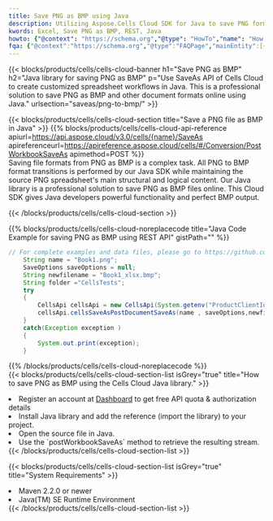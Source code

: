 ```yaml
---
title: Save PNG as BMP using Java 
description: Utilizing Aspose.Cells Cloud SDK for Java to save PNG format file as BMP format file. 
kwords: Excel, Save PNG as BMP, REST, Java
howto: {"@context": "https://schema.org","@type": "HowTo","name": "How to save PNG as BMP using the Cells Cloud Java library.","description": "How to save PNG as BMP using the Cells Cloud Java library.","image": {"@type": "ImageObject"},"url": "/java/saveas/png-to-bmp/","step": [{ "@type": "HowToStep","name": "How to save PNG as BMP using the Cells Cloud Java library. step 1", "image": {"@type": "ImageObject",},"url": "/java/saveas/png-to-bmp/","text": "Register an account at <a href='https://dashboard.aspose.cloud/'>Dashboard</a> to get free API quota & authorization details",},{ "@type": "HowToStep","name": "How to save PNG as BMP using the Cells Cloud Java library. step 1", "image": {"@type": "ImageObject",},"url": "/java/saveas/png-to-bmp/","text": "Install Java library and add the reference (import the library) to your project.",},{ "@type": "HowToStep","name": "How to save PNG as BMP using the Cells Cloud Java library. step 1", "image": {"@type": "ImageObject",},"url": "/java/saveas/png-to-bmp/","text": "Open the source file in Java.",},{ "@type": "HowToStep","name": "How to save PNG as BMP using the Cells Cloud Java library. step 1", "image": {"@type": "ImageObject",},"url": "/java/saveas/png-to-bmp/","text": "Use the `postWorkbookSaveAs` method to retrieve the resulting stream.",}, ],"supply": {"@type": "HowToSupply","name": "document"},"tool": [{"@type": "HowToTool","name": "IntelliJ IDEA, Visual Studio Code, Eclipse"},{"@type": "HowToTool","name": "Aspose Cells"}],"totalTime": "PT6M"}
fqa: {"@context":"https://schema.org","@type":"FAQPage","mainEntity":[{"@type":"Question","name":"Why save file as other formats file in C# using REST API?","acceptedAnswer":{"@type":"Answer","text":"Documents are encoded in many ways, and some files may be incompatible with the software you use. To open and read such files, just save them as appropriate file formats.<br/><ol><li>Install .NET SDK and add the reference (import the library) to your project.</li><li>Open the source file in C# using REST API.</li><li>Call the PostWorkbookSaveAsRequest() method, passing an output filename with required extension.</li><li>Get the result of save as a separate file.</li></ol>"}},{"@type":"Question","name":"What file formats can I save as with your C# library?","acceptedAnswer":{"@type":"Answer","text":"We support a variety of file formats for conversion using .NET library, including XLSX, Excel, xls , PDF, CSV, HTML, Markdown, XML, PNG, JPG, TIFF, Json, TXT and many more."}},{"@type":"Question","name":"What is the maximum allowed file size for conversion using this .NET library?","acceptedAnswer":{"@type":"Answer","text":"There are no file size limits for format conversions using .NET library."}}]}
---
```



{{< blocks/products/cells/cells-cloud-banner h1="Save PNG as BMP" h2="Java library for saving PNG as BMP" p="Use SaveAs API of Cells Cloud to create customized spreadsheet workflows in Java. This is a professional solution to save PNG as BMP and other document formats online using Java." urlsection="saveas/png-to-bmp/" >}}

{{< blocks/products/cells/cells-cloud-section  title="Save a PNG file as BMP in Java" >}}
{{% blocks/products/cells/cells-cloud-api-reference  apiurl=https://api.aspose.cloud/v3.0/cells/{name}/SaveAs  apireferenceurl=https://apireference.aspose.cloud/cells/#/Conversion/PostWorkbookSaveAs  apimethod=POST %}}
<br/>
Saving file formats from PNG as BMP is a complex task. All PNG to BMP format transitions is performed by our Java SDK while maintaining the source PNG spreadsheet's main structural and logical content. Our Java library is a professional solution to save PNG as BMP files online. This Cloud SDK gives Java developers powerful functionality and perfect BMP output.

{{< /blocks/products/cells/cells-cloud-section >}}

{{% blocks/products/cells/cells-cloud-noreplacecode title="Java Code Example for saving PNG as BMP using REST API" gistPath="" %}}
  
```java
// For complete examples and data files, please go to https://github.com/aspose-cells-cloud/aspose-cells-cloud-java/
    String name = "Book1.png";
    SaveOptions saveOptions = null;
    String newfilename = "Book1_xlsx.bmp";
    String folder ="CellsTests";
    try 
    {
        CellsApi cellsApi = new CellsApi(System.getenv("ProductClientId"), System.getenv("ProductClientSecret"));
        cellsApi.cellsSaveAsPostDocumentSaveAs(name , saveOptions,newfilename,false,false,folder,null,null,null,true);                       
    }
    catch(Exception exception )
    {
        System.out.print(exception);
    }
```
  
{{% /blocks/products/cells/cells-cloud-noreplacecode  %}}
<br/>
{{< blocks/products/cells/cells-cloud-section-list isGrey="true"  title="How to save PNG as BMP using the Cells Cloud Java library." >}}
<li>Register an account at <a href="https://dashboard.aspose.cloud/">Dashboard</a> to get free API quota & authorization details</li>
<li>Install Java library and add the reference (import the library) to your project.</li>
<li>Open the source file in Java.</li>
<li>Use the `postWorkbookSaveAs` method to retrieve the resulting stream.</li>
{{< /blocks/products/cells/cells-cloud-section-list >}}

{{< blocks/products/cells/cells-cloud-section-list isGrey="true"  title="System Requirements" >}}
<li>Maven 2.2.0 or newer</li>
<li>Java(TM) SE Runtime Environment</li>
{{< /blocks/products/cells/cells-cloud-section-list >}}
